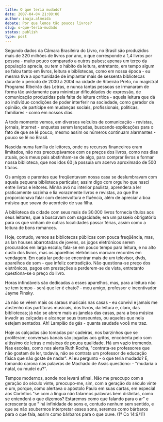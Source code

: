 ```yaml
---
title: O que teria mudado? 
date: 2007-04-04 21:00:00
author: inaja.almeida
debate: Por que lemos tão poucos livros?
slug: o-que-teria-mudado
status: publish 
type: post
---
```


  
  
Segundo dados da Câmara Brasileira do Livro, no Brasil são produzidos mais de 320 milhões de livros por ano, o que corresponde a 1,4 livros por pessoa - muito pouco comparado a outros países; apenas um terço da população aprecia, ou tem o hábito da leitura, entretanto, em tempo algum se falou tanto em livros, leitura e bibliotecas, como em nossa época - eu mesma tive a oportunidade de implantar mais de sessenta bibliotecas durante o período de 2000 à 2004 na cidade de Ribeirão Preto, no magistral Programa Ribeirão das Letras, e nunca tantas pessoas se irmanaram de forma tão avidamente para minimizar dificuldades de expressão, de comunicação produzidas pela falta de leitura crítica - aquela leitura que dá ao indivíduo condições de poder interferir na sociedade, como gerador de opinião, de partícipe em mudanças sociais, profissionais, políticas, familiares - como em nossos dias.  
  
  
A todo momento vemos, em diversos veículos de comunicação - revistas, jornais, internet - enquetes serem lançadas, buscando explicações para o fato de que se lê pouco, mesmo assim os números continuam alarmantes - pouco se lê no Brasil.  
  
  
Nascida numa família de leitores, onde os recursos financeiros eram limitados, não nos preocupávamos com os preços dos livros, como nos dias atuais, pois meus pais abstinham-se de algo, para comprar livros e formar nossa biblioteca, que nos idos 60 já possuía um acervo aproximado de 500 títulos.  
  
  
Os amigos e parentes que freqüentavam nossa casa se deslumbravam com aquela pequena biblioteca particular; assim digo com orgulho que nasci entre livros e leitores. Minha avó no interior paulista, aprendera a ler praticamente sozinha e lia vorazmente livros e revistas, ao que lhe proporcionava falar com desenvoltura e fluência, além de apreciar a boa música que soava do acordeão de sua filha.  
  
  
A biblioteca da cidade com seus mais de 30.000 livros fornecia títulos aos seus leitores, que a buscavam com sagacidade; era um passeio obrigatório para os que vinham de outras localidades passar férias, assim como a leitura de bons romances.   
  
  
Hoje, contudo, vemos as bibliotecas públicas com pouca freqüência, mas, as lan houses abarrotadas de jovens, os jogos eletrônicos serem procurados em larga escala; fala-se em pouco tempo para leitura, e no alto custo dos livros, mas os aparelhos eletrônicos marcam recordes em vendagem. Em cada lar pode-se encontrar mais de um televisor, dvds, aparelhos de som - que infeliz contradição. Não questiona-se preço dos eletrônicos, pagos em prestações a perderem-se de vista, entretanto questiona-se o preço do livro.   
  
  
Horas infindáveis são dedicadas a esses aparelhos, mas, para a leitura não se tem tempo - será que ler é chato? - meu amigo, professor e incentivador Jayme Pinsky.   
  
  
Já não se vêem mais os saraus musicais nas casas - eu convivi e jamais me abstenho das partituras musicais, dos livros, da leitura e, claro, das bibliotecas; já não se abrem mais as janelas das casas, para a boa música invadir as calçadas e alcançar seus transeuntes, ou aqueles que nela estejam sentados. Ah! Lampião de gás - quanta saudade você me traz.  
  
  
Hoje as calçadas são tomadas por cadeiras, nos barzinhos que se proliferam; conversas banais são jogadas aos gritos, encoberta pelo som altíssimo de letras e músicas de pouca qualidade. Há um vazio tremendo. Nas escolas, como nos alerta Ruth Rocha, "contrata-se professores que não gostam de ler, todavia, não se contrata um professor de educação física que não goste de nadar". Aí eu pergunto - o que teria mudado? E, tomando carona nas palavras de Machado de Assis questiono: - "mudaria o natal, ou mudei eu?".   
  
  
Tempos modernos, aonde nos levará afinal. Não me preocupo com a geração do século vinte, preocupo-me, sim, com a geração do século vinte e um, porque, como alertava o apóstolo Paulo em suas cartas, em especial aos Coríntios "se com a língua não falarmos palavras bem distintas, como se entenderá o que dizemos? Estaremos como que falando para o ar" e acrescenta que " há infinidade de sons e, contudo nenhum sem sentido, e que se não soubermos interpretar esses sons, seremos como bárbaros para o que fala, assim como bárbaros para o que ouve. (1ª Co 14:9/11)  
  

